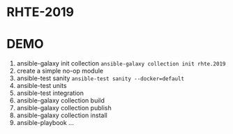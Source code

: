 # RHTE-2019

# DEMO

1. ansible-galaxy init collection
    `ansible-galaxy collection init rhte.2019`
2. create a simple no-op module
3. ansible-test sanity
    `ansible-test sanity --docker=default`
4. ansible-test units 
5. ansible-test integration
6. ansible-galaxy collection build
7. ansible-galaxy collection publish
8. ansible-galaxy collection install
9. ansible-playbook ...

